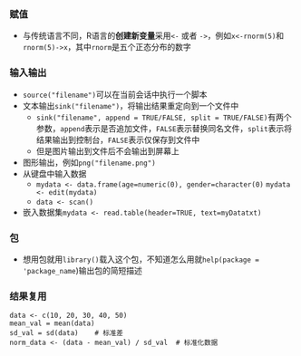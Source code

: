 ### 赋值
- 与传统语言不同，R语言的**创建新变量**采用`<-` 或者 `->`，例如`x<-rnorm(5)`和`rnorm(5)->x`，其中`rnorm`是五个正态分布的数字

### 输入输出
- `source("filename")`可以在当前会话中执行一个脚本
- 文本输出`sink("filename")`，将输出结果重定向到一个文件中
	- `sink("filename", append = TRUE/FALSE, split = TRUE/FALSE)`有两个参数，`append`表示是否追加文件，`FALSE`表示替换同名文件，`split`表示将结果输出到控制台，`FALSE`表示仅保存到文件中
	- 但是图片输出到文件后不会输出到屏幕上
- 图形输出，例如`png("filename.png")`
- 从键盘中输入数据
	- `mydata <- data.frame(age=numeric(0), gender=character(0)`
	 `mydata <- edit(mydata)`
	- `data <- scan()`
- 嵌入数据集`mydata <- read.table(header=TRUE, text=myDatatxt)` 

### 包
- 想用包就用`library()`载入这个包，不知道怎么用就`help(package = 'package_name`)输出包的简短描述

### 结果复用
```
data <- c(10, 20, 30, 40, 50)
mean_val = mean(data)
sd_val = sd(data)    # 标准差
norm_data <- (data - mean_val) / sd_val  # 标准化数据
```


